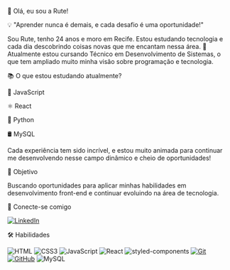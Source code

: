 👋 Olá, eu sou a Rute!

💡 "Aprender nunca é demais, e cada desafio é uma oportunidade!"

Sou Rute, tenho 24 anos e moro em Recife. Estou estudando tecnologia e cada dia descobrindo coisas novas que me encantam nessa área. 💙
Atualmente estou cursando Técnico em Desenvolvimento de Sistemas, o que tem ampliado muito minha visão sobre programação e tecnologia.

📚 O que estou estudando atualmente?

🚀 JavaScript

⚛️ React

🐍 Python

🛢️ MySQL

Cada experiência tem sido incrível, e estou muito animada para continuar me desenvolvendo nesse campo dinâmico e cheio de oportunidades!

🎯 Objetivo

Buscando oportunidades para aplicar minhas habilidades em desenvolvimento front-end e continuar evoluindo na área de tecnologia.


🔗 Conecte-se comigo

[![LinkedIn](https://img.shields.io/badge/-LinkedIn-000?style=for-the-badge&logo=linkedin&logoColor=30A3DC)](https://www.linkedin.com/in/rute-cajueiro-4ab706203/)


🛠️ Habilidades


![HTML](https://img.shields.io/badge/HTML-000?style=for-the-badge&logo=html5&logoColor=30A3DC)
![CSS3](https://img.shields.io/badge/CSS3-000?style=for-the-badge&logo=css3&logoColor=E94D5F)
![JavaScript](https://img.shields.io/badge/JavaScript-000?style=for-the-badge&logo=javascript&logoColor=F0DB4F)
![React](https://img.shields.io/badge/React-000?style=for-the-badge&logo=react&logoColor=61DAFB)
![styled-components](https://img.shields.io/badge/styled--components-000?style=for-the-badge&logo=styled-components&logoColor=DB7093)
[![Git](https://img.shields.io/badge/Git-000?style=for-the-badge&logo=git&logoColor=E94D5F)](https://git-scm.com/doc)
[![GitHub](https://img.shields.io/badge/GitHub-000?style=for-the-badge&logo=github&logoColor=30A3DC)](https://docs.github.com/)
![MySQL](https://img.shields.io/badge/MySQL-000?style=for-the-badge&logo=mysql&logoColor=4479A1)

